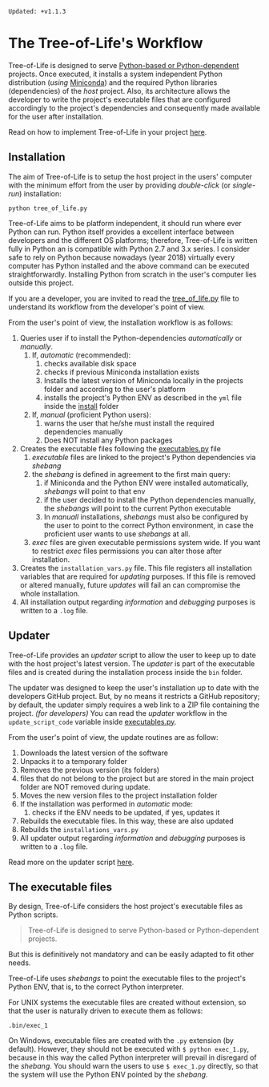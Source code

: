 ```
Updated: +v1.1.3
```

# The Tree-of-Life's Workflow

Tree-of-Life is designed to serve [Python-based or Python-dependent](www.python.org) projects. Once executed, it installs a system independent Python distribution (*using* [Miniconda](https://docs.conda.io/en/latest/miniconda.html)) and the required Python libraries (dependencies) of the *host* project. Also, its architecture allows the developer to write the project's executable files that are configured accordingly to the project's dependencies and consequently made available for the user after installation.

Read on how to implement Tree-of-Life in your project [here](https://github.com/joaomcteixeira/Tree-of-Life/blob/master/docs/Implementation.md).

## Installation

The aim of Tree-of-Life is to setup the host project in the users' computer with the minimum effort from the user by providing *double-click* (or *single-run*) installation:

```
python tree_of_life.py
```

Tree-of-Life aims to be platform independent, it should run where ever Python can run. Python itself provides a excellent interface between developers and the different OS platforms; therefore, Tree-of-Life is written fully in Python an is compatible with Python 2.7 and 3.x series. I consider safe to rely on Python because nowadays (year 2018) virtually every computer has Python installed and the above command can be executed straightforwardly. Installing Python from scratch in the user's computer lies outside this project.

If you are a developer, you are invited to read the [tree_of_life.py](https://github.com/joaomcteixeira/Tree-of-Life/blob/master/tree_of_life.py) file to understand its workflow from the developer's point of view.

From the user's point of view, the installation workflow is as follows:

1. Queries user if to install the Python-dependencies _automatically_ or _manually_.
    1. If, _automatic_ (recommended):
        1. checks available disk space
        1. checks if previous Miniconda installation exists
        1. Installs the latest version of Miniconda locally in the projects folder and according to the user's platform
        1. installs the project's Python ENV as described in the `yml` file inside the [install](https://github.com/joaomcteixeira/Tree-of-Life/tree/master/install) folder
    1. If, _manual_ (proficient Python users):
        1. warns the user that he/she must install the required dependencies manually
        1. Does NOT install any Python packages
1. Creates the executable files following the [executables.py](https://github.com/joaomcteixeira/Tree-of-Life/blob/master/install/executables.py) file
    1. _executable_ files are linked to the project's Python dependencies via _shebang_
    1. the _shebang_ is defined in agreement to the first main query:
        1. if Miniconda and the Python ENV were installed automatically, *shebangs* will point to that env
        1. if the user decided to install the Python dependencies manually, the *shebangs* will point to the current Python executable
        1. In _manuall_ installations, _shebangs_ must also be configured by the user to point to the correct Python environment, in case the proficient user wants to use *shebangs* at all.
    1. _exec_ files are given executable permissions system wide. If you want to restrict _exec_ files permissions you can alter those after installation.
1. Creates the `installation_vars.py` file. This file registers all installation variables that are required for _updating_ purposes. If this file is removed or altered manually, future *updates* will fail an can compromise the whole installation.
1. All installation output regarding _information_ and _debugging_ purposes is written to a `.log` file.

## Updater

Tree-of-Life provides an _updater_ script to allow the user to keep up to date with the host project's latest version. The _updater_ is part of the executable files and is created during the installation process inside the `bin` folder.

The updater was designed to keep the user's installation up to date with the developers GitHub project. But, by no means it restricts a GitHub repository; by default, the updater simply requires a web link to a ZIP file containing the project. *(for developers)* You can read the _updater_ workflow in the `update_script_code` variable inside [executables.py](https://github.com/joaomcteixeira/Tree-of-Life/blob/master/install/executables.py).

From the user's point of view, the update routines are as follow:

1. Downloads the latest version of the software
1. Unpacks it to a temporary folder
1. Removes the previous version (its folders)
  1. files that do not belong to the project but are stored in the main project folder are NOT removed during update.
1. Moves the new version files to the project installation folder
1. If the installation was performed in _automatic_ mode:
    1. checks if the ENV needs to be updated, if yes, updates it
1. Rebuilds the executable files. In this way, these are also updated
1. Rebuilds the `installations_vars.py`
1. All updater output regarding _information_ and _debugging_ purposes is written to a `.log` file.

Read more on the updater script [here](https://github.com/joaomcteixeira/Tree-of-Life/blob/master/docs/Implementation.md#the-updater-script).

## The executable files

By design, Tree-of-Life considers the host project's executable files as Python scripts. 

> Tree-of-Life is designed to serve Python-based or Python-dependent projects.

But this is definitively not mandatory and can be easily adapted to fit other needs.

Tree-of-Life uses _shebangs_ to point the executable files to the project's Python ENV, that is, to the correct Python interpreter.

For UNIX systems the executable files are created without extension, so that the user is naturally driven to execute them as follows:

```
.bin/exec_1
```

On Windows, executable files are created with the `.py` extension (by default). However, they should not be executed with `$ python exec_1.py`, because in this way the called Python interpreter will prevail in disregard of the _shebang_. You should warn the users to use `$ exec_1.py` directly, so that the system will use the Python ENV pointed by the _shebang_.
